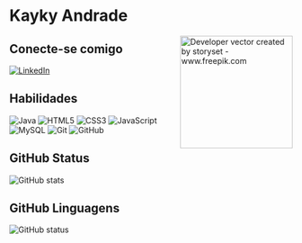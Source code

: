 # Kayky Andrade

<img align="right" alt="Developer vector created by storyset - www.freepik.com" height="200" src="https://github.com/Kayky-Andrade/laboratorio-dio/blob/main/dashboard-concept-illustration.png?raw=true">




## Conecte-se comigo

[![LinkedIn](https://img.shields.io/badge/-LinkedIn-000?style=for-the-badge&logo=linkedin&logoColor=FF00F6&color:FFF)](https://www.linkedin.com/in/kayky-andrade/)



## Habilidades

![Java](https://img.shields.io/badge/Java-%23ED8B00.svg?style=for-the-badge&logo=java&logoColor=white)
![HTML5](https://img.shields.io/badge/HTML5-%23E34F26.svg?style=for-the-badge&logo=html5&logoColor=white)
![CSS3](https://img.shields.io/badge/CSS3-%231572B6.svg?style=for-the-badge&logo=css3&logoColor=white)
![JavaScript](https://img.shields.io/badge/JavaScript-%23F7DF1E.svg?style=for-the-badge&logo=javascript&logoColor=black)
![MySQL](https://img.shields.io/badge/MySQL-%2300f.svg?style=for-the-badge&logo=mysql&logoColor=white)
![Git](https://img.shields.io/badge/Git-%23F05033.svg?style=for-the-badge&logo=git&logoColor=white)
![GitHub](https://img.shields.io/badge/GitHub-%23121011.svg?style=for-the-badge&logo=github&logoColor=white)

## GitHub Status

![GitHub stats](https://github-readme-stats-snowy-theta-i3lp710ofu.vercel.app/api?username=kayky-andrade&hide_title=true&show_icons=true&include_all_commits=true&count_private=true&line_height=25&hide=issues&bg_color=000&title_color=blue&text_color=FFF&border_radius=3&border_color=blue&icon_color=blue&theme=jolly)

## GitHub Linguagens

![GitHub status](https://github-readme-stats-snowy-theta-i3lp710ofu.vercel.app/api/top-langs/?username=kayky-andrade&layout=compact&custom_title=Tecnologias&langs_count=5&bg_color=000&title_color=FFF&text_color=FFF&border_radius=3&border_color=blue&icon_color=blue&theme=jolly)



